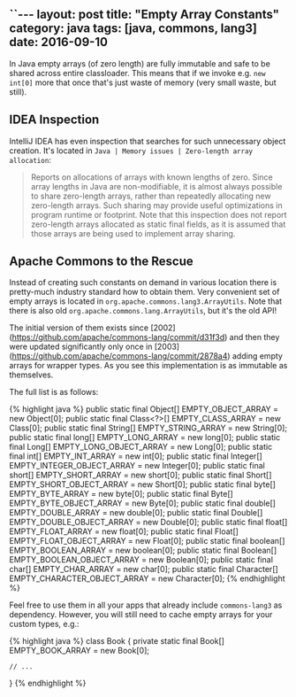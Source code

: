 ``---
layout: post
title: "Empty Array Constants"
category: java
tags: [java, commons, lang3]
date: 2016-09-10
---

In Java empty arrays (of zero length) are fully immutable and safe to be shared
across entire classloader. This means that if we invoke e.g. `new int[0]` more
 that once that's just waste of memory (very small waste, but still).

<!--more-->

## IDEA Inspection

IntelliJ IDEA has even inspection that searches for such unnecessary object
creation. It's located in `Java | Memory issues | Zero-length array allocation`:
> Reports on allocations of arrays with known lengths of zero. Since array
 lengths in Java are non-modifiable, it is almost always possible to share
 zero-length arrays, rather than repeatedly allocating new zero-length arrays.
 Such sharing may provide useful optimizations in program runtime or footprint.
 Note that this inspection does not report zero-length arrays allocated as
 static final fields, as it is assumed that those arrays are being used to
 implement array sharing.

## Apache Commons to the Rescue

Instead of creating such constants on demand in various location there is
pretty-much industry standard how to obtain them. Very convenient set of empty
arrays is located in `org.apache.commons.lang3.ArrayUtils`. Note that there
is also old `org.apache.commons.lang.ArrayUtils`, but it's the old API!

The initial version of them exists since [2002]
(https://github.com/apache/commons-lang/commit/d31f3d) and then they were
updated significantly only once in [2003]
(https://github.com/apache/commons-lang/commit/2878a4) adding empty arrays
for wrapper types. As you see this implementation is as immutable as themselves.

The full list is as follows:

{% highlight java %}
public static final Object[] EMPTY_OBJECT_ARRAY = new Object[0];
public static final Class<?>[] EMPTY_CLASS_ARRAY = new Class[0];
public static final String[] EMPTY_STRING_ARRAY = new String[0];
public static final long[] EMPTY_LONG_ARRAY = new long[0];
public static final Long[] EMPTY_LONG_OBJECT_ARRAY = new Long[0];
public static final int[] EMPTY_INT_ARRAY = new int[0];
public static final Integer[] EMPTY_INTEGER_OBJECT_ARRAY = new Integer[0];
public static final short[] EMPTY_SHORT_ARRAY = new short[0];
public static final Short[] EMPTY_SHORT_OBJECT_ARRAY = new Short[0];
public static final byte[] EMPTY_BYTE_ARRAY = new byte[0];
public static final Byte[] EMPTY_BYTE_OBJECT_ARRAY = new Byte[0];
public static final double[] EMPTY_DOUBLE_ARRAY = new double[0];
public static final Double[] EMPTY_DOUBLE_OBJECT_ARRAY = new Double[0];
public static final float[] EMPTY_FLOAT_ARRAY = new float[0];
public static final Float[] EMPTY_FLOAT_OBJECT_ARRAY = new Float[0];
public static final boolean[] EMPTY_BOOLEAN_ARRAY = new boolean[0];
public static final Boolean[] EMPTY_BOOLEAN_OBJECT_ARRAY = new Boolean[0];
public static final char[] EMPTY_CHAR_ARRAY = new char[0];
public static final Character[] EMPTY_CHARACTER_OBJECT_ARRAY = new Character[0];
{% endhighlight %}

Feel free to use them in all your apps that already include `commons-lang3` as
dependency. However, you will still need to cache empty arrays for your custom
types, e.g.:

{% highlight java %}
class Book {
    private static final Book[] EMPTY_BOOK_ARRAY = new Book[0];

    // ...
}
{% endhighlight %}
